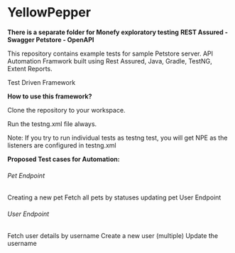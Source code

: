 # YellowPepper
**There is a separate folder for Monefy exploratory testing**
**REST Assured - Swagger Petstore - OpenAPI**

This repository contains example tests for sample Petstore server.
API Automation Framwork built using Rest Assured, Java, Gradle, TestNG, Extent Reports.

Test Driven Framework

**How to use this framework?**

Clone the repository to your workspace.

Run the testng.xml file always.

Note: If you try to run individual tests as testng test, you will get NPE as the listeners are configured in testng.xml

**Proposed Test cases for Automation:**

###### Pet Endpoint

Creating a new pet
Fetch all pets by statuses
updating pet
User Endpoint

###### User Endpoint
Fetch user details by username
Create a new user (multiple)
Update the username
